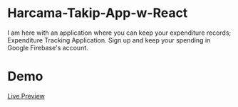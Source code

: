 # Harcama-Takip-App-w-React

I am here with an application where you can keep your expenditure records; Expenditure Tracking Application.
Sign up and keep your spending in Google Firebase's account.

# Demo

<a href="https://furkan-goregen-1995.github.io/Harcama-Takip-App-w-React/">Live Preview</a>
